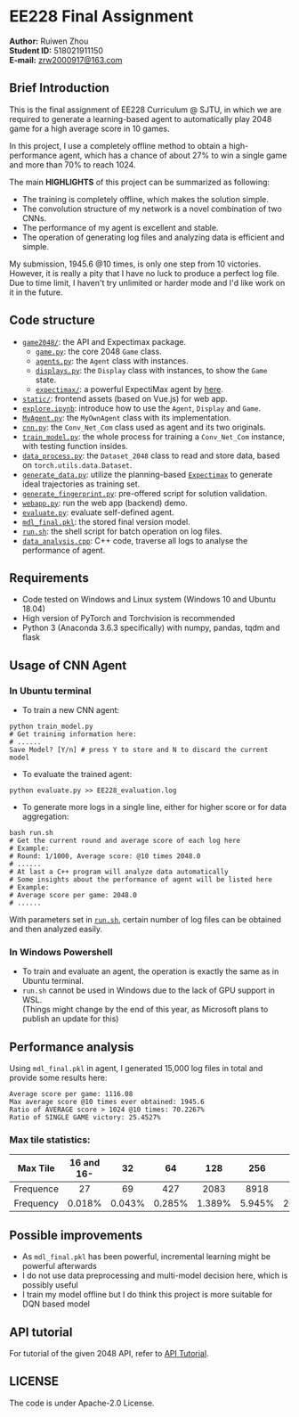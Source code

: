 # EE228 Final Assignment
**Author:** Ruiwen Zhou  
**Student ID:** 518021911150  
**E-mail:** zrw2000917@163.com

## Brief Introduction
This is the final assignment of EE228 Curriculum @ SJTU, in which we are required to generate a learning-based agent to automatically play 2048 game for a high average score in 10 games.  

In this project, I use a completely offline method to obtain a high-performance agent, which has a chance of about 27% to win a single game and more than 70% to reach 1024.  

The main **HIGHLIGHTS** of this project can be summarized as following:
* The training is completely offline, which makes the solution simple.
* The convolution structure of my network is a novel combination of two CNNs.
* The performance of my agent is excellent and stable.
* The operation of generating log files and analyzing data is efficient and simple.

My submission, 1945.6 @10 times, is only one step from 10 victories. However, it is really a pity that I have no luck to produce a perfect log file. Due to time limit, I haven't try unlimited or harder mode and I'd like work on it in the future.

## Code structure
* [`game2048/`](game2048/): the API and Expectimax package.
    * [`game.py`](game2048/game.py): the core 2048 `Game` class.
    * [`agents.py`](game2048/agents.py): the `Agent` class with instances.
    * [`displays.py`](game2048/displays.py): the `Display` class with instances, to show the `Game` state.
    * [`expectimax/`](game2048/expectimax): a powerful ExpectiMax agent by [here](https://github.com/nneonneo/2048-ai).
* [`static/`](static/): frontend assets (based on Vue.js) for web app.
* [`explore.ipynb`](explore.ipynb): introduce how to use the `Agent`, `Display` and `Game`.
* [`MyAgent.py`](MyAgent.py): the `MyOwnAgent` class with its implementation.
* [`cnn.py`](cnn.py): the `Conv_Net_Com` class used as agent and its two originals.
* [`train_model.py`](train_model.py): the whole process for training a `Conv_Net_Com` instance, with testing function insides.
* [`data_process.py`](data_process.py): the `Dataset_2048` class to read and store data, based on `torch.utils.data.Dataset`.
* [`generate_data.py`](generate_data.py): utilize the planning-based [`Expectimax`](game2048/expectimax) to generate ideal trajectories as training set.
* [`generate_fingerprint.py`](generate_fingerprint.py): pre-offered script for solution validation.
* [`webapp.py`](webapp.py): run the web app (backend) demo.
* [`evaluate.py`](evaluate.py): evaluate self-defined agent.
* [`mdl_final.pkl`](mdl_final.pkl): the stored final version model.
* [`run.sh`](run.sh): the shell script for batch operation on log files.
* [`data_analysis.cpp`](data_analysis.cpp): C++ code, traverse all logs to analyse the performance of agent.

## Requirements
* Code tested on Windows and Linux system (Windows 10 and Ubuntu 18.04)
* High version of PyTorch and Torchvision is recommended
* Python 3 (Anaconda 3.6.3 specifically) with numpy, pandas, tqdm and flask

## Usage of CNN Agent
### In Ubuntu terminal
* To train a new CNN agent:
```shell
python train_model.py
# Get training information here:
# ......
Save Model? [Y/n] # press Y to store and N to discard the current model
```
* To evaluate the trained agent:
```shell
python evaluate.py >> EE228_evaluation.log
```
* To generate more logs in a single line, either for higher score or for data aggregation:
```shell
bash run.sh
# Get the current round and average score of each log here
# Example:
# Round: 1/1000, Average score: @10 times 2048.0
# ......
# At last a C++ program will analyze data automatically
# Some insights about the performance of agent will be listed here
# Example:
# Average score per game: 2048.0
# ......
```
With parameters set in [`run.sh`](run.sh), certain number of log files can be obtained and then analyzed easily.

### In Windows Powershell
* To train and evaluate an agent, the operation is exactly the same as in Ubuntu terminal.
* `run.sh` cannot be used in Windows due to the lack of GPU support in WSL.  
(Things might change by the end of this year, as Microsoft plans to publish an update for this)

## Performance analysis
Using `mdl_final.pkl` in agent, I generated 15,000 log files in total and provide some results here:
```text
Average score per game: 1116.08
Max average score @10 times ever obtained: 1945.6
Ratio of AVERAGE score > 1024 @10 times: 70.2267%
Ratio of SINGLE GAME victory: 25.4527%
```
### Max tile statistics:
Max Tile | 16 and 16- | 32 | 64 | 128 | 256 | 512 | 1024 | 2048 | Total
:-:|:-:|:-:|:-:|:-:|:-:|:-:|:-:|:-:|:-:
Frequence | 27 | 69 | 427 | 2083 | 8918 | 31371 | 68926 | 38179 | 150000
Frequency | 0.018% | 0.043% | 0.285% | 1.389% | 5.945% | 20.914% | 45.951% | 25.453% | 100.000%

## Possible improvements
* As `mdl_final.pkl` has been powerful, incremental learning might be powerful afterwards
* I do not use data preprocessing and multi-model decision here, which is possibly useful
* I train my model offline but I do think this project is more suitable for DQN based model

## API tutorial
For tutorial of the given 2048 API, refer to [API Tutorial](https://github.com/duducheng/2048-api/blob/master/README.md).

## LICENSE
The code is under Apache-2.0 License.
